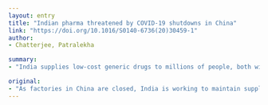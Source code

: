 ```yaml
---
layout: entry
title: "Indian pharma threatened by COVID-19 shutdowns in China"
link: "https://doi.org/10.1016/S0140-6736(20)30459-1"
author:
- Chatterjee, Patralekha

summary:
- "India supplies low-cost generic drugs to millions of people, both within and outside the country. But Indian pharmaceutical companies procure almost 70% of the active pharmaceutical ingredients (APIs) for their medicines from China, the world's leading producer and exporter of APIs by volume. As factories in China are closed to try to stem the coronavirus disease 2019 outbreak, pharmaceutical companies and the Indian Government are becoming concerned over the vulnerability of the Indian pharmaceutical supply chain. India is working to maintain supplies of active ingredients. The Indian government is supplying low cost generic drugs for millions, both inside and out. Indian pharmaceuticals."

original:
- "As factories in China are closed, India is working to maintain supplies of active pharmaceutical ingredients. Patralekha Chatterjee reports from New Delhi. India supplies low-cost generic drugs to millions of people, both within and outside the country. But Indian pharmaceutical companies procure almost 70% of the active pharmaceutical ingredients (APIs) for their medicines from China, the world's leading producer and exporter of APIs by volume. As factories in China are closed to try to stem the coronavirus disease 2019 outbreak, pharmaceutical companies and the Indian Government are becoming concerned over the vulnerability of the Indian pharmaceutical supply chain."
---
```



